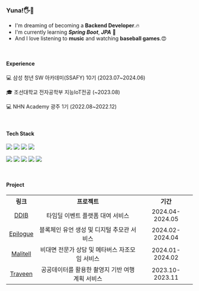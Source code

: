 ### Yuna!🖐🌻

- I'm dreaming of becoming a **Backend Developer**.🔥
- I'm currently learning _**Spring Boot**_, _**JPA**_ 🚀
- And I love listening to **music** and watching **baseball games**.😍
<br>

#### Experience
💻 삼성 청년 SW 아카데미(SSAFY) 10기 (2023.07~2024.06)
<br>

🎓 조선대학교 전자공학부 지능IoT전공 (~2023.08)
<br>

💻 NHN Academy 광주 1기 (2022.08~2022.12)


<br>

#### Tech Stack
<img src="https://img.shields.io/badge/Java-007396?style=flat&logo=Java&logoColor=white"> <img src="https://img.shields.io/badge/Spring-6DB33F?style=flat&logo=spring&logoColor=white"> <img src="https://img.shields.io/badge/Hibernate-59666C?style=flat&logo=hibernate&logoColor=white"> <img src="https://img.shields.io/badge/Mysql-4479A1?style=flat&logo=mysql&logoColor=white">

<img src="https://img.shields.io/badge/Git-F05032?style=flat&logo=git&logoColor=white"> <img src="https://img.shields.io/badge/Github-181717?style=flat&logo=github&logoColor=white"> <img src="https://img.shields.io/badge/Gitlab-FC6D26?style=flat&logo=gltlab&logoColor=white"> <img src="https://img.shields.io/badge/IntelliJ IDEA-000000?style=flat&logo=intellijidea&logoColor=white"> <img src="https://img.shields.io/badge/Eclipse IDE-2C2255?style=flat&logo=eclipseide&logoColor=white">

<br>

#### Project

<table style="text-align: center;">
  <tr>
    <th>링크</th>
    <th>프로젝트</th>
    <th>기간</th>
  </tr>
  <tr>
    <td><a href="https://github.com/kn9012/DDIB">DDIB</a></td>
    <td>타임딜 이벤트 플랫폼 대여 서비스</td>
    <td>2024.04-2024.05</td>
  </tr>
  <tr>
    <td><a href="https://github.com/kn9012/Epilogue">Epilogue</a></td>
    <td>블록체인 유언 생성 및 디지털 추모관 서비스</td>
    <td>2024.02-2024.04</td>
  </tr>
  <tr>
    <td><a href="https://github.com/kn9012/Malitell">Malitell</a></td>
    <td>비대면 전문가 상담 및 메타버스 자조모임 서비스</td>
    <td>2024.01-2024.02</td>
  </tr>
  <tr>
    <td><a href="https://github.com/kn9012/Traveen">Traveen</a></td>
    <td>공공데이터를 활용한 촬영지 기반 여행 계획 서비스</td>
    <td>2023.10-2023.11</td>
  </tr>
</table>

<br />


